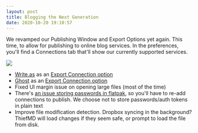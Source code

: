 ```yaml
---
layout: post
title: Blogging the Next Generation
date: 2020-10-20 19:10:57
---
```


We revamped our Publishing Window and Export Options yet again. This time, to allow for publishing to online blog services. In the preferences, you'll find a Connections tab that'll show our currently supported services.

<!-- more -->

![](/images/blogging-writefreely/publisher-window.png)

* [Write.as](https://write.as) as an [Export Connection option](/tips/blogging-with-write-freely/)
* [Ghost](https://ghost.org) as an [Export Connection option](/tips/blogging-with-ghost/)
* Fixed UI margin issue on opening large files (most of the time)
* There's [an issue storing passwords in flatpak](https://gitlab.gnome.org/GNOME/libsecret/-/issues/55), so you'll have to re-add connections to publish. We choose not to store passwords/auth tokens in plain text
* Improve file modification detection. Dropbox syncing in the background? ThiefMD will load changes if they seem safe, or prompt to load the file from disk.